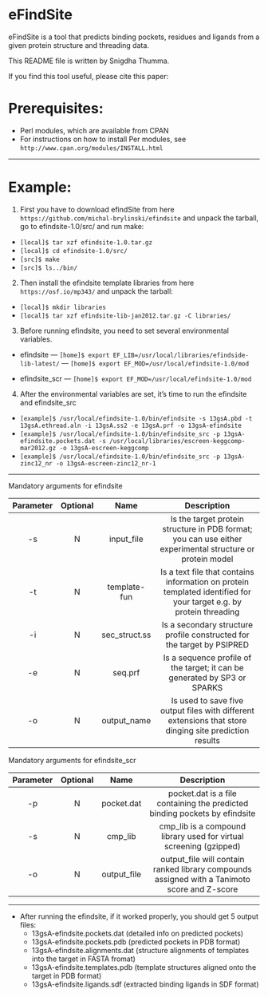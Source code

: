 # eFindSite

eFindSite is a tool that predicts binding pockets, residues and ligands from a given protein structure and threading data.

This README file is written by Snigdha Thumma.

If you find this tool useful, please cite this paper:

# Prerequisites:
- Perl modules, which are available from CPAN
- For instructions on how to install Per modules, see `http://www.cpan.org/modules/INSTALL.html`

------

# Example:

1. First you have to download efindSite from here `https://github.com/michal-brylinski/efindsite` and unpack the tarball, go to efindsite-1.0/src/ and run make:
  - `[local]$ tar xzf efindsite-1.0.tar.gz`
  - `[local]$ cd efindsite-1.0/src/`
  - `[src]$ make`
  - `[src]$ ls../bin/`

2. Then install the efindsite template libraries from here `https://osf.io/mp343/` and unpack the tarball:
  - `[local]$ mkdir libraries`
  - `[local]$ tar xzf efindsite-lib-jan2012.tar.gz -C libraries/`

3. Before running efindsite, you need to set several environmental variables.
- efindsite
  — `[home]$ export EF_LIB=/usr/local/libraries/efindside-lib-latest/`
  — `[home]$ export EF_MOD=/usr/local/efindsite-1.0/mod`
  
 - efindsite_scr
  — `[home]$ export EF_MOD=/usr/local/efindsite-1.0/mod`

4. After the environmental variables are set, it’s time to run the efindsite and efindsite_src
  - `[example]$ /usr/local/efindsite-1.0/bin/efindsite -s 13gsA.pbd -t 13gsA.ethread.aln -i 13gsA.ss2 -e 13gsA.prf -o 13gsA-efindsite`
  - `[example]$ /usr/local/efindsite-1.0/bin/efindsite_src -p 13gsA-efindsite.pockets.dat -s /usr/local/libraries/escreen-keggcomp-mar2012.gz -o 13gsA-escreen-keggcomp`
  - `[example]$ /usr/local/efindsite-1.0/bin/efindsite_src -p 13gsA-zinc12_nr -o 13gsA-escreen-zinc12_nr-1`

------

Mandatory arguments for efindsite

|Parameter | Optional | Name | Description |
|:---:|:---:|:---:|:---:|
| -s | N | input_file | Is the target protein structure in PDB format; you can use either experimental structure or protein model |
| -t | N | template-fun | Is a text file that contains information on protein templated identified for your target e.g. by protein threading |
| -i | N | sec_struct.ss | Is a secondary structure profile constructed for the target by PSIPRED |
| -e | N | seq.prf | Is a sequence profile of the target; it can be generated by SP3 or SPARKS |
| -o | N | output_name | Is used to save five output files with different extensions that store dinging site prediction results |

Mandatory arguments for efindsite_scr

|Parameter | Optional | Name | Description |
|:---:|:---:|:---:|:---:|
| -p | N | pocket.dat | pocket.dat is a file containing the predicted binding pockets by efindsite |
| -s | N | cmp_lib | cmp_lib is a compound library used for virtual screening (gzipped) |
| -o | N | output_file | output_file will contain ranked library compounds assigned with a Tanimoto score and Z-score |


------

- After running the efindsite, if it worked properly, you should get 5 output files:
  - 13gsA-efindsite.pockets.dat (detailed info on predicted pockets)
  - 13gsA-efindsite.pockets.pdb (predicted pockets in PDB format)
  - 13gsA-efindsite.alignments.dat (structure alignments of templates into the target in FASTA fromat)
  - 13gsA-efindsite.templates.pdb (template structures aligned onto the target in PDB format)
  - 13gsA-efindsite.ligands.sdf (extracted binding ligands in SDF format)
